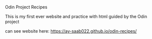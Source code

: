 Odin Project Recipes

This is my first ever website and practice with html guided by the Odin project

can see website here:
https://ay-saab022.github.io/odin-recipes/